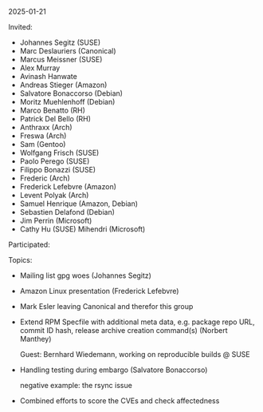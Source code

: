 2025-01-21

Invited:
- Johannes Segitz (SUSE)
- Marc Deslauriers (Canonical)
- Marcus Meissner (SUSE)
- Alex Murray
- Avinash Hanwate
- Andreas Stieger (Amazon)
- Salvatore Bonaccorso (Debian)
- Moritz Muehlenhoff (Debian)
- Marco Benatto (RH)
- Patrick Del Bello (RH)
- Anthraxx (Arch)
- Freswa (Arch)
- Sam (Gentoo)
- Wolfgang Frisch (SUSE)
- Paolo Perego (SUSE)
- Filippo Bonazzi (SUSE)
- Frederic (Arch)
- Frederick Lefebvre (Amazon)
- Levent Polyak (Arch)
- Samuel Henrique (Amazon, Debian)
- Sebastien Delafond (Debian)
- Jim Perrin (Microsoft)
- Cathy Hu (SUSE)
  Mihendri (Microsoft)

Participated:


Topics:
- Mailing list gpg woes (Johannes Segitz)

- Amazon Linux presentation (Frederick Lefebvre)

- Mark Esler leaving Canonical and therefor this group

- Extend RPM Specfile with additional meta data, e.g. package repo URL, commit
  ID hash, release archive creation command(s) (Norbert Manthey)

  Guest: Bernhard Wiedemann, working on reproducible builds @ SUSE

- Handling testing during embargo (Salvatore Bonaccorso)

  negative example: the rsync issue

- Combined efforts to score the CVEs and check affectedness
